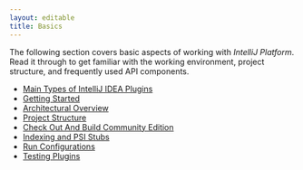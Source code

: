 ```yaml
---
layout: editable
title: Basics
---
```


The following section covers basic aspects of working with *IntelliJ Platform*.
Read it through to get familiar with the working environment, project structure, and frequently used API components. 

* [Main Types of IntelliJ IDEA Plugins](basics/types_of_plugins.html)
* [Getting Started](basics/getting_started.html)
* [Architectural Overview](basics/architectural_overview.html)
* [Project Structure](basics/project_structure.html)
* [Check Out And Build Community Edition](basics/checkout_and_build_community.html)
* [Indexing and PSI Stubs](basics/indexing_and_psi_stubs.html)
* [Run Configurations](basics/run_configurations.html)
* [Testing Plugins](basics/testing_plugins.html)